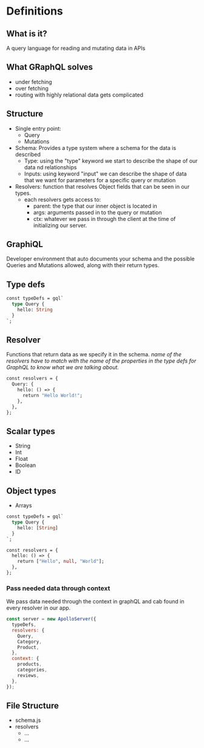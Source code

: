 # Definitions

## What is it?

A query language for reading and mutating data in APIs

## What GRaphQL solves

- under fetching
- over fetching
- routing with highly relational data gets complicated

## Structure

- Single entry point:
  - Query
  - Mutations
- Schema: Provides a type system where a schema for the data is described
  - Type: using the "type" keyword we start to describe the shape of our data nd relationships
  - Inputs: using keyword "input" we can describe the shape of data that we want for parameters for a specific query or mutation
- Resolvers: function that resolves Object fields that can be seen in our types.
  - each resolvers gets access to:
    - parent: the type that our inner object is located in
    - args: arguments passed in to the query or mutation
    - ctx: whatever we pass in through the client at the time of initializing our server.

## GraphiQL

Developer environment that auto documents your schema and the possible Queries and Mutations allowed, along with their return types.

## Type defs

```graphql
const typeDefs = gql`
  type Query {
    hello: String
  }
`;
```

## Resolver

Functions that return data as we specify it in the schema.
_name of the resolvers have to match with the name of the properties in the type defs for GraphQL to know what we are talking about._

```graphql
const resolvers = {
  Query: {
    hello: () => {
      return "Hello World!";
    },
  },
};
```

## Scalar types

- String
- Int
- Float
- Boolean
- ID

## Object types

- Arrays

```graphql
const typeDefs = gql`
  type Query {
    hello: [String]
  }
`;

const resolvers = {
  hello: () => {
    return ["Hello", null, "World"];
  },
};
```

### Pass needed data through context

We pass data needed through the context in graphQL and cab found in every resolver in our app.

```javascript
const server = new ApolloServer({
  typeDefs,
  resolvers: {
    Query,
    Category,
    Product,
  },
  context: {
    products,
    categories,
    reviews,
  },
});
```

## File Structure

- schema.js
- resolvers
  - ...
  - ...
